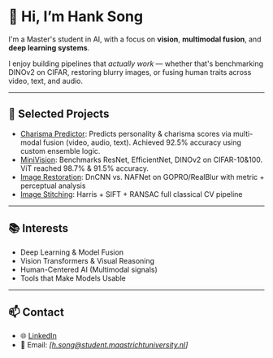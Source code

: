 # 👋 Hi, I’m Hank Song

I'm a Master's student in AI, with a focus on **vision**, **multimodal fusion**, and **deep learning systems**. 

I enjoy building pipelines that *actually work* — whether that's benchmarking DINOv2 on CIFAR, restoring blurry images, or fusing human traits across video, text, and audio.

---

## 🚀 Selected Projects

-  [Charisma Predictor](https://github.com/HANKSOONG/Charisma-Predictor): Predicts personality & charisma scores via multi-modal fusion (video, audio, text). Achieved 92.5% accuracy using custom ensemble logic.
-  [MiniVision](https://github.com/HANKSOONG/MiniVision-Lightweight-and-Transformer-Models-for-CIFAR): Benchmarks ResNet, EfficientNet, DINOv2 on CIFAR-10&100. ViT reached 98.7% & 91.5% accuracy.
-  [Image Restoration](https://github.com/HANKSOONG/Image-Restoration): DnCNN vs. NAFNet on GOPRO/RealBlur with metric + perceptual analysis
-  [Image Stitching](https://github.com/HANKSOONG/Image-Stitching): Harris + SIFT + RANSAC full classical CV pipeline

---

## 📚 Interests

- Deep Learning & Model Fusion  
- Vision Transformers & Visual Reasoning  
- Human-Centered AI (Multimodal signals)  
- Tools that Make Models Usable

---

## 📫 Contact

- 🌐 [LinkedIn](https://linkedin.com/in/hank-song-391856298)
- 📩 Email: *[h.song@student.maastrichtuniversity.nl]*
